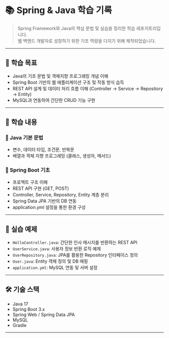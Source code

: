# 📚 Spring & Java 학습 기록

> Spring Framework와 Java의 핵심 문법 및 실습을 정리한 학습 레포지토리입니다.  
> 웹 백엔드 개발자로 성장하기 위한 기초 역량을 다지기 위해 제작되었습니다.

---

## 🎯 학습 목표

- Java의 기초 문법 및 객체지향 프로그래밍 개념 이해
- Spring Boot 기반의 웹 애플리케이션 구조 및 작동 방식 습득
- REST API 설계 및 데이터 처리 흐름 이해 (Controller → Service → Repository → Entity)
- MySQL과 연동하여 간단한 CRUD 기능 구현

---

## 📌 학습 내용

### 🔸 Java 기본 문법
- 변수, 데이터 타입, 조건문, 반복문
- 배열과 객체 지향 프로그래밍 (클래스, 생성자, 메서드)

### 🔸 Spring Boot 기초
- 프로젝트 구조 이해
- REST API 구현 (GET, POST)
- Controller, Service, Repository, Entity 계층 분리
- Spring Data JPA 기반의 DB 연동
- application.yml 설정을 통한 환경 구성

---

## 🧪 실습 예제

- `HelloController.java`: 간단한 인사 메시지를 반환하는 REST API
- `UserService.java`: 사용자 정보 반환 로직 예제
- `UserRepository.java`: JPA를 활용한 Repository 인터페이스 정의
- `User.java`: Entity 객체 정의 및 DB 매핑
- `application.yml`: MySQL 연동 및 서버 설정

---

## 🛠 기술 스택

- Java 17
- Spring Boot 3.x
- Spring Web / Spring Data JPA
- MySQL
- Gradle

---

